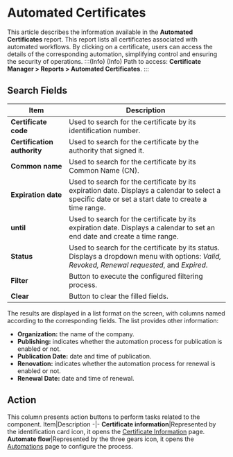 # Automated Certificates

This article describes the information available in the **Automated Certificates** report. This report lists all certificates associated with automated workflows. By clicking on a certificate, users can access the details of the corresponding automation, simplifying control and ensuring the security of operations.
:::(Info) (Info)
Path to access: **Certificate Manager > Reports > Automated Certificates**.
:::

## Search Fields
Item|Description
-|-
**Certificate code**|Used to search for the certificate by its identification number.
**Certification authority**|Used to search for the certificate by the authority that signed it.
**Common name**|Used to search for the certificate by its Common Name (CN).
**Expiration date**|Used to search for the certificate by its expiration date. Displays a calendar to select a specific date or set a start date to create a time range.
**until**|Used to search for the certificate by its expiration date. Displays a calendar to set an end date and create a time range.
**Status**|Used to search for the certificate by its status. Displays a dropdown menu with options: *Valid, Revoked, Renewal requested*, and *Expired*.
**Filter**|Button to execute the configured filtering process.
**Clear**|Button to clear the filled fields.

The results are displayed in a list format on the screen, with columns named according to the corresponding fields. The list provides other information:

* **Organization:** the name of the company.
* **Publishing:** indicates whether the automation process for publication is enabled or not.
* **Publication Date:** date and time of publication.
* **Renovation:** indicates whether the automation process for renewal is enabled or not.
* **Renewal Date:** date and time of renewal.

## Action
This column presents action buttons to perform tasks related to the component.
Item|Description
-|-
**Certificate information**|Represented by the identification card icon, it opens the [Certificate Information](/v3-32/docs/certificate-manager-settings-how-to-download-certificate-key) page.
**Automate flow**|Represented by the three gears icon, it opens the [Automations](/v3-32/docs/how-to-automate-the-lifecycle-of-a-certificate) page to configure the process.

